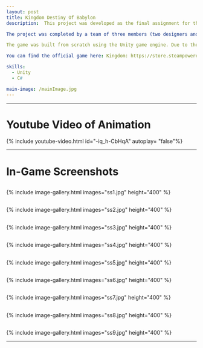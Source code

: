 ```yaml
---
layout: post
title: Kingdom Destiny Of Babylon 
description:  This project was developed as the final assignment for the "Game Design Studio 2" course in the 2nd year of the Digital Game Design Department at Istinye University. It is a reinterpretation and complete remake of an existing game, created with a new perspective.

The project was completed by a team of three members (two designers and one programmer) over a period of two weeks. Inspired by the Kingdom game series, it was developed as if it were a DLC for Kingdom: Two Crowns, strictly for educational purposes. There is absolutely no intention of making any profit from this project.

The game was built from scratch using the Unity game engine. Due to the short development time, it may contain some bugs, but it is fully playable.

You can find the official game here: Kingdom: https://store.steampowered.com/app/701160/Kingdom_Two_Crowns/

skills: 
  - Unity
  - C#

main-image: /mainImage.jpg
---
```


---
# Youtube Video of Animation
{% include youtube-video.html id="-iq_h-CbHqA" autoplay= "false"%}

---

# In-Game Screenshots
## 
{% include image-gallery.html images="ss1.jpg" height="400" %} 

## 
{% include image-gallery.html images="ss2.jpg" height="400" %} 

## 
{% include image-gallery.html images="ss3.jpg" height="400" %} 

## 
{% include image-gallery.html images="ss4.jpg" height="400" %} 

## 
{% include image-gallery.html images="ss5.jpg" height="400" %} 

## 
{% include image-gallery.html images="ss6.jpg" height="400" %} 

## 
{% include image-gallery.html images="ss7.jpg" height="400" %} 

## 
{% include image-gallery.html images="ss8.jpg" height="400" %} 

## 
{% include image-gallery.html images="ss9.jpg" height="400" %} 

---